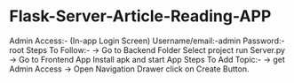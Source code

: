 # Flask-Server-Article-Reading-APP
 Admin Access:- (In-app Login Screen)  Username/email:-admin Password:-root  Steps To Follow:-   -> Go to Backend Folder Select project run Server.py  -> Go to Frontend App Install apk and start App   Steps To Add Topic:-  -> get Admin Access   -> Open Navigation Drawer click on Create Button.
